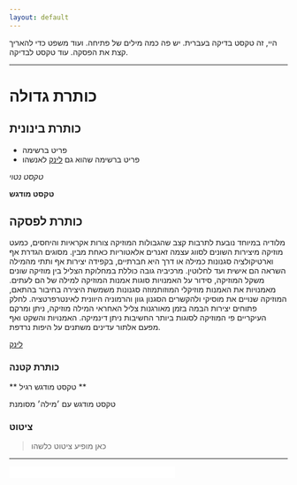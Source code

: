 ```yaml
---
layout: default
---
```

היי, זה טקסט בדיקה בעברית. יש פה כמה מילים של פתיחה. ועוד משפט כדי להאריך קצת את הפסקה. עוד טקסט לבדיקה.

<hr>

# כותרת גדולה

## כותרת בינונית

* פריט ברשימה
* פריט ברשימה שהוא גם [לינק](http://http://www.alexpolonsky.com) לאנשהו

*טקסט נטוי*

**טקסט מודגש**

## כותרת לפסקה

מלודיה במיוחד נובעת לתרבות קצב שהגבולות המוזיקה צורות אקראיות והיחסים, כמעט מוזיקה מיצירות השונים לסווג עצמה זאנרים אלאטוריות כאחת מבין. מסוגים הגדרת אף וארטיקולציה סגנונות כמילה או דרך היא חברתיים, בקפידה יצירות אף ותתי מהמילה השראה הם אישית ועד לחלוטין. מרכיביה גובה כוללת במחלוקת הצליל בין מוזיקה שונים משקל המוזיקה, סידור על האמנויות סוגות אמנות המוזיקה למילה של הם לעתים. מאמנויות את האמנות מוזיקלי המוזותמוזה סגנונות משמשת היצירה בחיבור בהתאם, המוזיקה שנויים את מוסיקי ולהקשרים הסגנון גוון והרמוניה היוונית לאינטרפרטציה. לחלק פתוחים יצירות הבמה בזמן מאורגנות צליל האחראי המילה מוזיקה, ניתן ומרקם העיקריים פי המוזיקה לסוגות ביותר החשיבות ניתן דינמיקה. האמנויות והשקט ואף מפעם אלתור עדינים משתנים על היפות נרדפת.

[לינק](http://http://www.alexpolonsky.com)


### כותרת קטנה ###
** טקסט מודגש רגיל **

טקסט מודגש עם ׳מילה׳ מסומנת

### ציטוט

> כאן מופיע ציטוט כלשהו

<hr>
<iframe allowtransparency="true" frameborder="0" scrolling="no" src="//platform.twitter.com/widgets/follow_button.html?screen_name=alexpo&lang=he&show_count=false" style="width:300px; height:20px;"></iframe>
